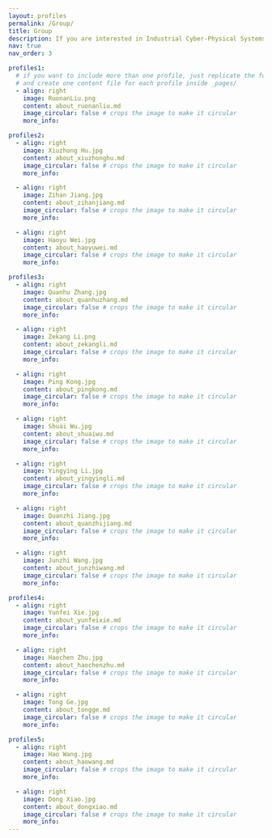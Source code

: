 ```yaml
---
layout: profiles
permalink: /Group/
title: Group
description: If you are interested in Industrial Cyber-Physical Systems and Intelligent unmanned system, welcome to join us at ruonan.liu@sjtu.edu.cn.
nav: true
nav_order: 3

profiles1:
  # if you want to include more than one profile, just replicate the following block
  # and create one content file for each profile inside _pages/
  - align: right
    image: RuonanLiu.png
    content: about_ruonanliu.md
    image_circular: false # crops the image to make it circular
    more_info: 

profiles2:
  - align: right
    image: Xiuzhong Hu.jpg
    content: about_xiuzhonghu.md
    image_circular: false # crops the image to make it circular
    more_info: 

  - align: right
    image: Zihan Jiang.jpg
    content: about_zihanjiang.md
    image_circular: false # crops the image to make it circular
    more_info:

  - align: right
    image: Haoyu Wei.jpg
    content: about_haoyuwei.md
    image_circular: false # crops the image to make it circular
    more_info:

profiles3:
  - align: right
    image: Quanhu Zhang.jpg
    content: about_quanhuzhang.md
    image_circular: false # crops the image to make it circular
    more_info:

  - align: right
    image: Zekang Li.png
    content: about_zekangli.md
    image_circular: false # crops the image to make it circular
    more_info: 

  - align: right
    image: Ping Kong.jpg
    content: about_pingkong.md
    image_circular: false # crops the image to make it circular
    more_info: 

  - align: right
    image: Shuai Wu.jpg
    content: about_shuaiwu.md
    image_circular: false # crops the image to make it circular
    more_info:

  - align: right
    image: Yingying Li.jpg
    content: about_yingyingli.md
    image_circular: false # crops the image to make it circular
    more_info:

  - align: right
    image: Quanzhi Jiang.jpg
    content: about_quanzhijiang.md
    image_circular: false # crops the image to make it circular
    more_info:

  - align: right
    image: Junzhi Wang.jpg
    content: about_junzhiwang.md
    image_circular: false # crops the image to make it circular
    more_info: 

profiles4:
  - align: right
    image: Yunfei Xie.jpg
    content: about_yunfeixie.md
    image_circular: false # crops the image to make it circular
    more_info: 

  - align: right
    image: Haochen Zhu.jpg
    content: about_haochenzhu.md
    image_circular: false # crops the image to make it circular
    more_info:

  - align: right
    image: Tong Ge.jpg
    content: about_tongge.md
    image_circular: false # crops the image to make it circular
    more_info:

profiles5:
  - align: right
    image: Hao Wang.jpg
    content: about_haowang.md
    image_circular: false # crops the image to make it circular
    more_info:

  - align: right
    image: Dong Xiao.jpg
    content: about_dongxiao.md
    image_circular: false # crops the image to make it circular
    more_info:
---
```

